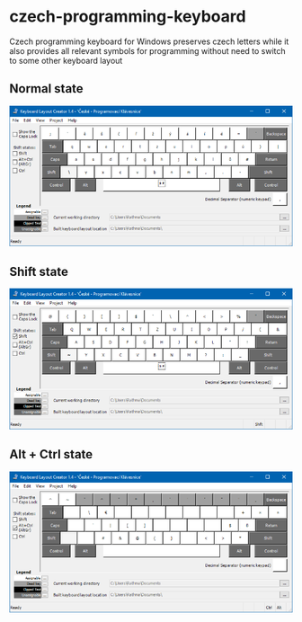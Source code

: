 # czech-programming-keyboard
Czech programming keyboard for Windows preserves czech letters while it also provides all relevant symbols for programming without need to switch to some other keyboard layout

## Normal state
![Normal Keyboard](keyboard.PNG)

## Shift state
![Shift Keyboard](keyboard-shift.PNG)

## Alt + Ctrl state
![Alt + Ctrl Keyboard](keyboard-altgr.PNG)
